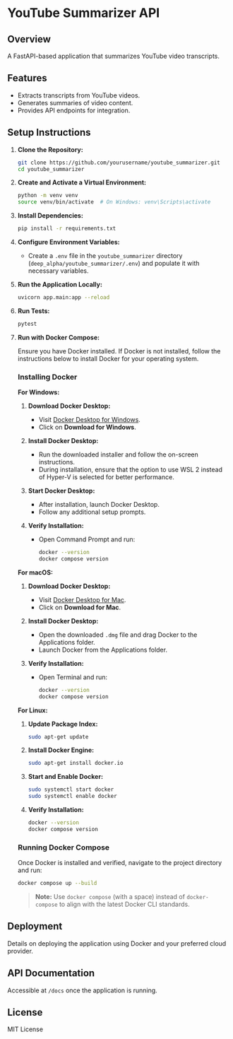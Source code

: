 # YouTube Summarizer API

## Overview

A FastAPI-based application that summarizes YouTube video transcripts.

## Features

- Extracts transcripts from YouTube videos.
- Generates summaries of video content.
- Provides API endpoints for integration.

## Setup Instructions

1. **Clone the Repository:**

   ```bash
   git clone https://github.com/yourusername/youtube_summarizer.git
   cd youtube_summarizer
   ```

2. **Create and Activate a Virtual Environment:**

   ```bash
   python -m venv venv
   source venv/bin/activate  # On Windows: venv\Scripts\activate
   ```

3. **Install Dependencies:**

   ```bash
   pip install -r requirements.txt
   ```

4. **Configure Environment Variables:**

   - Create a `.env` file in the `youtube_summarizer` directory (`deep_alpha/youtube_summarizer/.env`) and populate it with necessary variables.

5. **Run the Application Locally:**

   ```bash
   uvicorn app.main:app --reload
   ```

6. **Run Tests:**

   ```bash
   pytest
   ```

7. **Run with Docker Compose:**

   Ensure you have Docker installed. If Docker is not installed, follow the instructions below to install Docker for your operating system.

   ### Installing Docker

   **For Windows:**
   
   1. **Download Docker Desktop:**
      - Visit [Docker Desktop for Windows](https://www.docker.com/products/docker-desktop).
      - Click on **Download for Windows**.

   2. **Install Docker Desktop:**
      - Run the downloaded installer and follow the on-screen instructions.
      - During installation, ensure that the option to use WSL 2 instead of Hyper-V is selected for better performance.

   3. **Start Docker Desktop:**
      - After installation, launch Docker Desktop.
      - Follow any additional setup prompts.

   4. **Verify Installation:**
      - Open Command Prompt and run:
        ```bash
        docker --version
        docker compose version
        ```

   **For macOS:**
   
   1. **Download Docker Desktop:**
      - Visit [Docker Desktop for Mac](https://www.docker.com/products/docker-desktop).
      - Click on **Download for Mac**.

   2. **Install Docker Desktop:**
      - Open the downloaded `.dmg` file and drag Docker to the Applications folder.
      - Launch Docker from the Applications folder.

   3. **Verify Installation:**
      - Open Terminal and run:
        ```bash
        docker --version
        docker compose version
        ```

   **For Linux:**
   
   1. **Update Package Index:**
      ```bash
      sudo apt-get update
      ```

   2. **Install Docker Engine:**
      ```bash
      sudo apt-get install docker.io
      ```

   3. **Start and Enable Docker:**
      ```bash
      sudo systemctl start docker
      sudo systemctl enable docker
      ```

   4. **Verify Installation:**
      ```bash
      docker --version
      docker compose version
      ```

   ### Running Docker Compose

   Once Docker is installed and verified, navigate to the project directory and run:

   ```bash
   docker compose up --build
   ```

   > **Note:** Use `docker compose` (with a space) instead of `docker-compose` to align with the latest Docker CLI standards.

## Deployment

Details on deploying the application using Docker and your preferred cloud provider.

## API Documentation

Accessible at `/docs` once the application is running.

## License

MIT License
